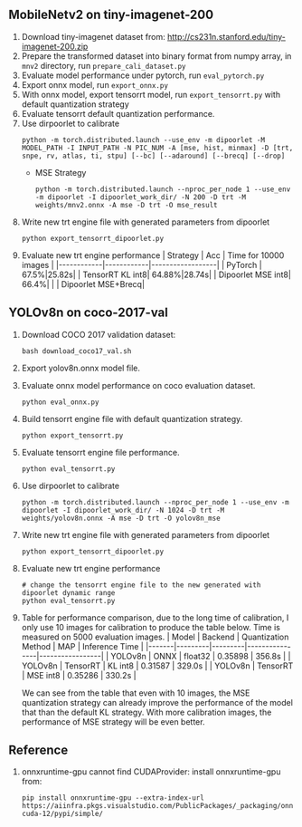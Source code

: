 ## MobileNetv2 on tiny-imagenet-200
1. Download tiny-imagenet dataset from:  http://cs231n.stanford.edu/tiny-imagenet-200.zip
2. Prepare the transformed dataset into binary format from numpy array, in `mnv2` directory, 
    run `prepare_cali_dataset.py`
3. Evaluate model performance under pytorch, run `eval_pytorch.py` 
4. Export onnx model, run `export_onnx.py`
5. With onnx model, export tensorrt model, run `export_tensorrt.py` with default quantization strategy
6. Evaluate tensorrt default quantization performance.
7. Use dirpoorlet to calibrate 
    ```
    python -m torch.distributed.launch --use_env -m dipoorlet -M MODEL_PATH -I INPUT_PATH -N PIC_NUM -A [mse, hist, minmax] -D [trt, snpe, rv, atlas, ti, stpu] [--bc] [--adaround] [--brecq] [--drop]
    ```
    + MSE Strategy
      ```
      python -m torch.distributed.launch --nproc_per_node 1 --use_env -m dipoorlet -I dipoorlet_work_dir/ -N 200 -D trt -M weights/mnv2.onnx -A mse -D trt -O mse_result
      ```
8. Write new trt engine file with generated parameters from dipoorlet
    ```
    python export_tensorrt_dipoorlet.py
    ```
9. Evaluate new trt engine performance
    | Strategy   | Acc   | Time for 10000 images |
    |------------|------------|------------------|
    | PyTorch | 67.5%|25.82s|
    | TensorRT KL int8| 64.88%|28.74s|
    | Dipoorlet MSE int8| 66.4%| |
    | Dipoorlet MSE+Brecq|
    
## YOLOv8n on coco-2017-val
1. Download COCO 2017 validation dataset:
   ```
   bash download_coco17_val.sh
   ```
2. Export yolov8n.onnx model file.
3. Evaluate onnx model performance on coco evaluation dataset.
   ```
   python eval_onnx.py
   ```
4. Build tensorrt engine file with default quantization strategy.
    ```
    python export_tensorrt.py
    ```
5. Evaluate tensorrt engine file performance.
    ```
    python eval_tensorrt.py
    ```
6. Use dirpoorlet to calibrate 
    ```
    python -m torch.distributed.launch --nproc_per_node 1 --use_env -m dipoorlet -I dipoorlet_work_dir/ -N 1024 -D trt -M weights/yolov8n.onnx -A mse -D trt -O yolov8n_mse
    ```
7. Write new trt engine file with generated parameters from dipoorlet
    ```
    python export_tensorrt_dipoorlet.py
    ```
8. Evaluate new trt engine performance
    ```
    # change the tensorrt engine file to the new generated with dipoorlet dynamic range
    python eval_tensorrt.py
    ```
6. Table for performance comparison, due to the long time of calibration, I only use 10 images for calibration to produce the table below. 
    Time is measured on 5000 evaluation images.
    | Model | Backend | Quantization Method | MAP | Inference Time |
    |-------|---------|---------|----------------|-----------------|
    | YOLOv8n | ONNX | float32 | 0.35898 | 356.8s |
    | YOLOv8n | TensorRT | KL int8 | 0.31587 | 329.0s |
    | YOLOv8n | TensorRT | MSE int8 | 0.35286 | 330.2s |

    We can see from the table that even with 10 images, the MSE quantization strategy can already improve the performance of the model that than the default KL strategy.
    With more calibration images, the performance of MSE strategy will be even better.

## Reference
1. onnxruntime-gpu cannot find CUDAProvider: install onnxruntime-gpu from:
    ```
    pip install onnxruntime-gpu --extra-index-url https://aiinfra.pkgs.visualstudio.com/PublicPackages/_packaging/onnxruntime-cuda-12/pypi/simple/
    ```
